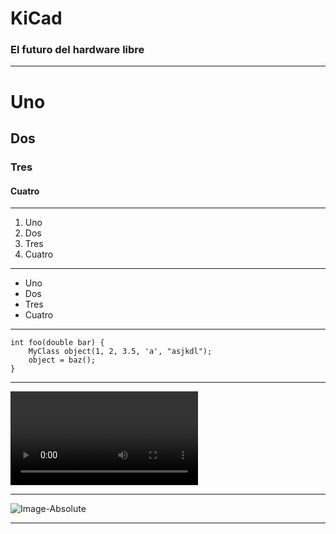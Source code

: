 # KiCad

### El futuro del hardware libre

---

# Uno
## Dos
### Tres
#### Cuatro

---

1. Uno
2. Dos
3. Tres
4. Cuatro

---

* Uno
* Dos
* Tres
* Cuatro

---


```
int foo(double bar) {
    MyClass object(1, 2, 3.5, 'a', "asjkdl");
    object = baz();
}
```

---

![Cartoon](http://clips.vorwaerts-gmbh.de/big_buck_bunny.mp4)

---

![Image-Absolute](https://media.giphy.com/media/6vWVzDv19i3MQ/giphy.gif)

---
